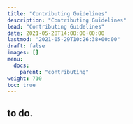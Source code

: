 ```yaml
---
title: "Contributing Guidelines"
description: "Contributing Guidelines"
lead: "Contributing Guidelines"
date: 2021-05-28T14:00:00+00:00
lastmod: "2021-05-29T10:26:38+00:00"
draft: false
images: []
menu:
  docs:
    parent: "contributing"
weight: 710
toc: true
---
```




## to do.
